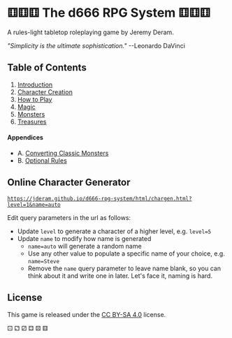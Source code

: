 # ⚅⚅⚅ The d666 RPG System ⚅⚅⚅

A rules-light tabletop roleplaying game by Jeremy Deram.

*"Simplicity is the ultimate sophistication."* --Leonardo DaVinci


## Table of Contents
1. [Introduction](rules/book1/01_introduction.md)
2. [Character Creation](rules/book1/02_character_creation.md)
3. [How to Play](rules/book1/03_how_to_play.md)
4. [Magic](rules/book1/04_magic.md)
5. [Monsters](rules/book2/05_monsters.md)
6. [Treasures](rules/book2/06_treasures.md)

#### Appendices
- A. [Converting Classic Monsters](rules/book3/appendix_a_converting_monsters.md)
- B. [Optional Rules](rules/book3/appendix_b_optional_rules.md)

## Online Character Generator
[`https://jderam.github.io/d666-rpg-system/html/chargen.html?level=1&name=auto`](https://jderam.github.io/d666-system/html/chargen.html?level=1&name=auto)

Edit query parameters in the url as follows:
- Update `level` to generate a character of a higher level, e.g. `level=5`
- Update `name` to modify how name is generated
  - `name=auto` will generate a random name
  - Use any other value to populate a specific name of your choice, e.g. `name=Steve`
  - Remove the `name` query parameter to leave name blank, so you can think about it and write one in later. Let's face it, naming is hard.

## License
This game is released under the [CC BY-SA 4.0](https://creativecommons.org/licenses/by-sa/4.0/) license.


⚀ ⚁ ⚂ ⚃ ⚄ ⚅
